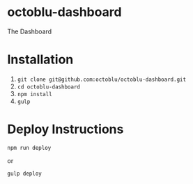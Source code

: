 # octoblu-dashboard
The Dashboard

# Installation

1. `git clone git@github.com:octoblu/octoblu-dashboard.git`
1. `cd octoblu-dashboard`
1. `npm install`
1. `gulp`

# Deploy Instructions

`npm run deploy`

or

`gulp deploy`
